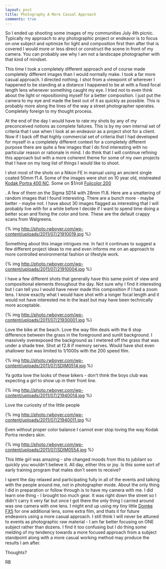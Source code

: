 ```yaml
---
layout: post
title: Photography A More Casual Approach
comments: true
---
```

So I ended up shooting some images of my communities July 4th picnic. Typically my approach to any photographic project or endeavor is to focus on one subject and optimize for light and composition first then after that is covered I would more or less direct or construct the scene in front of my camera. You can probably see why I am not a landscape photographer with that kind of mindset.

This time I took a completely different approach and of course made completely different images than I would normally make. I took a far more casual approach. I directed nothing. I shot from a viewpoint of wherever I happened to be standing at a distance I happened to be at with a fixed focal length lens whenever something caught my eye. I tried not to even think about the light or repositioning myself for a better composition. I just put the camera to my eye and made the best out of it as quickly as possible. This is probably more along the lines of the way a street photographer operates. Completely foreign to my thought process.

At the end of the day I would have to rate my shots by any of my preconceived notions as complete failures. This is by my own internal set of criteria that I use when I look at an endeavor as a project shot for a client. Now if I back off that highly commercial set of criteria that I had developed for myself in a completely different context for a completely different purpose there are quite a few images that I do find interesting with no particular reason or rationale in mind. I do think that I will continue refining this approach but with a more coherent theme for some of my own projects that I have on my long list of things I would like to shoot.

I shot most of the shots on a Nikon FE in manual using an ancient single coated 50mm f1.4. Some of the images were shot on 10 year old, mistreated <a href="http://www.amazon.com/gp/product/B00009XVZ5/ref=as_li_ss_tl?ie=UTF8&amp;tag=rbde-20&amp;linkCode=as2&amp;camp=217145&amp;creative=399369&amp;creativeASIN=B00009XVZ5">Kodak Portra 400 NC</a>. Some on $1/roll <a href="http://www.amazon.com/gp/product/B00004TWLY/ref=as_li_ss_tl?ie=UTF8&amp;tag=rbde-20&amp;linkCode=as2&amp;camp=217145&amp;creative=399369&amp;creativeASIN=B00004TWLY">Fujicolor 200
</a>

. A few of them on the Sigma SD14 with 28mm f1.8. Here are a smattering of random images that I found interesting. There are a bunch more - maybe better - maybe not. I have about 30 images flagged as interesting that I will probably live with for a while before I decide if I want to spend time doing a better scan and fixing the color and tone. These are the default crappy scans from Walgreens.

{% img http://photo.rwboyer.com/wp-content/uploads/2011/07/21910019.jpg %}

Something about this image intrigues me. In fact it continues to suggest a few different project ideas to me and even informs me on an approach to more controlled environmental fashion or lifestyle work.

{% img http://photo.rwboyer.com/wp-content/uploads/2011/07/21910004.jpg %}

I have a few different shots that generally have this same point of view and compositional elements throughout the day. Not sure why I find it interesting but I can tell you I would have never made this composition if I had a zoom lens. I know exactly what I would have shot with a longer focal length and it would not have interested me in the least but may have been technically more acceptable.

{% img http://photo.rwboyer.com/wp-content/uploads/2011/07/21930001.jpg %}

Love the bike at the beach. Love the way film deals with the 6 stop difference between the grass in the foreground and sunlit background. I massively overexposed the background as I metered off the grass that was under a shade tree. Shot at f2.8 if memory serves. Would have shot even shallower but was limited to 1/1000s with the 200 speed film.

{% img http://photo.rwboyer.com/wp-content/uploads/2011/07/SDIM0514.jpg %}

Ya gotta love the looks of these bikers - don't think the boys club was expecting a girl to show up in their front line.

{% img http://photo.rwboyer.com/wp-content/uploads/2011/07/21940014.jpg %}

Love the curiosity of the little people

{% img http://photo.rwboyer.com/wp-content/uploads/2011/07/21940011.jpg %}

Even without proper color balance I cannot ever stop loving the way Kodak Portra renders skin.

{% img http://photo.rwboyer.com/wp-content/uploads/2011/07/SDIM0554.jpg %}

This little girl was amazing - she changed moods from this to jubilant so quickly you wouldn't believe it. All day, either this or joy. Is this some sort of early training program that males don't seem to receive?

I spent the day relaxed and participating fully in all of the events and talking with the people around me, not in photographer mode. About the only thing I did in preparation or follow through is to have my camera with me. I did learn one thing - I brought too much gear. It was right down the street so I didn't carry it very far but once I got there the only thing I carried around was one camera with one lens. I might end up using my tiny little <a href="http://www.amazon.com/gp/product/B002BH3XXQ/ref=as_li_ss_tl?ie=UTF8&amp;tag=rbde-20&amp;linkCode=as2&amp;camp=217145&amp;creative=399369&amp;creativeASIN=B002BH3XXQ">Domke FX5</a> for one additional lens, some extra film, and thats it for future endeavors using a more casual approach. I still think I will never be attuned to events as photographic raw material - I am far better focusing on ONE subject rather than dozens. I find it too confusing but I do thing some melding of my tendency towards a more focused approach from a subject standpoint along with a more casual working method may produce the results I am after.

Thoughts?

RB